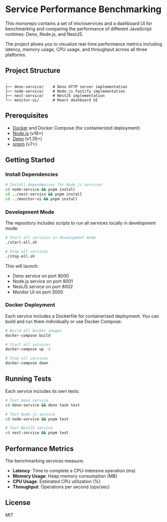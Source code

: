 # Service Performance Benchmarking

This monorepo contains a set of microservices and a dashboard UI for benchmarking and comparing the performance of different JavaScript runtimes: Deno, Node.js, and NestJS.

The project allows you to visualize real-time performance metrics including latency, memory usage, CPU usage, and throughput across all three platforms.

## Project Structure

```
.
├── deno-service/    # Deno HTTP server implementation
├── node-service/    # Node.js Fastify implementation
├── nest-service/    # NestJS implementation
└── monitor-ui/      # React dashboard UI
```

## Prerequisites

- [Docker](https://www.docker.com/) and Docker Compose (for containerized deployment)
- [Node.js](https://nodejs.org/) (v16+)
- [Deno](https://deno.land/) (v1.35+)
- [pnpm](https://pnpm.io/) (v7+)

## Getting Started

### Install Dependencies

```bash
# Install dependencies for Node.js services
cd node-service && pnpm install
cd ../nest-service && pnpm install
cd ../monitor-ui && pnpm install
```

### Development Mode

The repository includes scripts to run all services locally in development mode:

```bash
# Start all services in development mode
./start-all.sh

# Stop all services
./stop-all.sh
```

This will launch:
- Deno service on port 8000
- Node.js service on port 8001
- NestJS service on port 8002
- Monitor UI on port 3000

### Docker Deployment

Each service includes a Dockerfile for containerized deployment. You can build and run them individually or use Docker Compose:

```bash
# Build all Docker images
docker-compose build

# Start all services
docker-compose up -d

# Stop all services
docker-compose down
```

## Running Tests

Each service includes its own tests:

```bash
# Test Deno service
cd deno-service && deno task test

# Test Node.js service
cd node-service && pnpm test

# Test NestJS service
cd nest-service && pnpm test
```

## Performance Metrics

The benchmarking services measure:

- **Latency**: Time to complete a CPU-intensive operation (ms)
- **Memory Usage**: Heap memory consumption (MB)
- **CPU Usage**: Estimated CPU utilization (%)
- **Throughput**: Operations per second (ops/sec)

## License

MIT 
